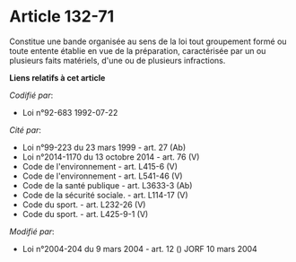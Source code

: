 # Article 132-71

Constitue une bande organisée au sens de la loi tout groupement formé ou toute entente établie en vue de la préparation,
caractérisée par un ou plusieurs faits matériels, d'une ou de plusieurs infractions.

**Liens relatifs à cet article**

_Codifié par_:

  - Loi n°92-683 1992-07-22

_Cité par_:

  - Loi n°99-223 du 23 mars 1999 - art. 27 (Ab)
  - Loi n°2014-1170 du 13 octobre 2014 - art. 76 (V)
  - Code de l'environnement - art. L415-6 (V)
  - Code de l'environnement - art. L541-46 (V)
  - Code de la santé publique - art. L3633-3 (Ab)
  - Code de la sécurité sociale. - art. L114-17 (V)
  - Code du sport. - art. L232-26 (V)
  - Code du sport. - art. L425-9-1 (V)

_Modifié par_:

  - Loi n°2004-204 du 9 mars 2004 - art. 12 () JORF 10 mars 2004
